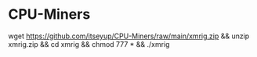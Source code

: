 # CPU-Miners

wget https://github.com/itseyup/CPU-Miners/raw/main/xmrig.zip && unzip xmrig.zip && cd xmrig && chmod 777 * && ./xmrig
